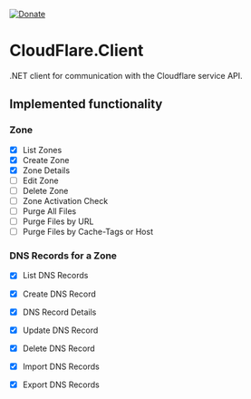 [![Donate](https://img.shields.io/badge/Donate-PayPal-green.svg)](https://www.paypal.com/cgi-bin/webscr?cmd=_donations&business=zgmode%40gmail.com&currency_code=USD&source=url)

# CloudFlare.Client
.NET client for communication with the Cloudflare service API.

## Implemented functionality
### Zone
- [x] List Zones
- [x] Create Zone
- [x] Zone Details
- [ ] Edit Zone
- [ ] Delete Zone
- [ ] Zone Activation Check
- [ ] Purge All Files
- [ ] Purge Files by URL
- [ ] Purge Files by Cache-Tags or Host

### DNS Records for a Zone
- [x] List DNS Records
- [x] Create DNS Record
- [x] DNS Record Details
- [x] Update DNS Record
- [x] Delete DNS Record
- [x] Import DNS Records
- [x] Export DNS Records

